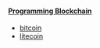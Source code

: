 #### [Programming Blockchain](https://github.com/universalbit-dev/universalbit-dev/tree/main/blockchain)
* [bitcoin](https://github.com/universalbit-dev/universalbit-dev/tree/main/blockchain/bitcoin)
* [litecoin]()
